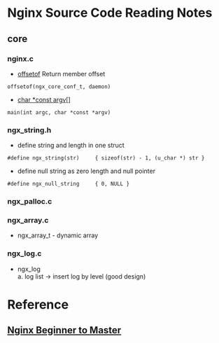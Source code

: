# Nginx Source Code Reading Notes

## core

### nginx.c
* [offsetof](http://www.cplusplus.com/reference/cstddef/offsetof/) Return member offset  
~~~~
offsetof(ngx_core_conf_t, daemon)
~~~~

* [char *const argv[]](http://stackoverflow.com/questions/7026350/whats-char-const-argv)  
~~~~
main(int argc, char *const *argv)
~~~~

### ngx_string.h
* define string and length in one struct  
~~~~
#define ngx_string(str)     { sizeof(str) - 1, (u_char *) str }
~~~~

* define null string as zero length and null pointer  
~~~~
#define ngx_null_string     { 0, NULL }
~~~~

### ngx_palloc.c


### ngx_array.c
* ngx_array_t - dynamic array  

### ngx_log.c
* ngx_log  
a. log list -> insert log by level (good design)  

# Reference
## [Nginx Beginner to Master](http://tengine.taobao.org/book/index.html)